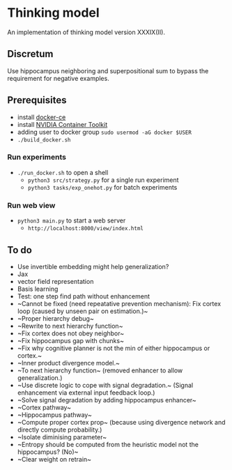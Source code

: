# Thinking model
An implementation of thinking model version XXXIX(II).

## Discretum

Use hippocampus neighboring and superpositional sum to bypass the requirement for negative examples.

## Prerequisites
* install [docker-ce](https://www.linode.com/docs/guides/installing-and-using-docker-on-ubuntu-and-debian/) 
* install [NVIDIA Container Toolkit](https://docs.nvidia.com/datacenter/cloud-native/container-toolkit/install-guide.html#getting-started)
* adding user to docker group `sudo usermod -aG docker $USER`
* `./build_docker.sh`

### Run experiments
* `./run_docker.sh` to open a shell
  * `python3 src/strategy.py` for a single run experiment
  * `python3 tasks/exp_onehot.py` for batch experiments

### Run web view
* `python3 main.py` to start a web server
  * `http://localhost:8000/view/index.html`


## To do
* Use invertible embedding might help generalization?
* Jax
* vector field representation
* Basis learning
* Test: one step find path without enhancement
* ~Cannot be fixed (need repeatative prevention mechanism): Fix cortex loop (caused by unseen pair on estimation.)~
* ~Proper hierarchy debug~
* ~Rewrite to next hierarchy function~
* ~Fix cortex does not obey neighbor~
* ~Fix hippocampus gap with chunks~
* ~Fix why cognitive planner is not the min of either hippocampus or cortex.~
* ~Inner product divergence model.~
* ~To next hierarchy function~ (removed enhancer to allow generalization.)
* ~Use discrete logic to cope with signal degradation.~ (Signal enhancement via external input feedback loop.)
* ~Solve signal degradation by adding hippocampus enhancer~
* ~Cortex pathway~
* ~Hippocampus pathway~
* ~Compute proper cortex prop~ (because using divergence network and directly compute probability.)
* ~Isolate diminising parameter~
* ~Entropy should be computed from the heuristic model not the hippocampus? (No)~
* ~Clear weight on retrain~
